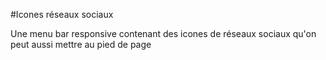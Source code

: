 #Icones réseaux sociaux

Une menu bar responsive contenant des icones de réseaux sociaux qu'on peut aussi mettre au pied de page
